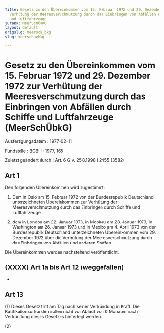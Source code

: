 ```yaml
---
Title: Gesetz zu den Übereinkommen vom 15. Februar 1972 und 29. Dezember 1972 zur
  Verhütung der Meeresverschmutzung durch das Einbringen von Abfällen durch Schiffe
  und Luftfahrzeuge
jurabk: MeerSchÜbkG
layout: default
origslug: meersch_bkg
slug: meerschuebkg

---
```


# Gesetz zu den Übereinkommen vom 15. Februar 1972 und 29. Dezember 1972 zur Verhütung der Meeresverschmutzung durch das Einbringen von Abfällen durch Schiffe und Luftfahrzeuge (MeerSchÜbkG)

Ausfertigungsdatum
:   1977-02-11

Fundstelle
:   BGBl II: 1977, 165

Zuletzt geändert durch
:   Art. 6 G v. 25.8.1998 I 2455 (3582)

## Art 1

Den folgenden Übereinkommen wird zugestimmt:

1.  Dem in Oslo am 15. Februar 1972 von der Bundesrepublik Deutschland
    unterzeichneten Übereinkommen zur Verhütung der Meeresverschmutzung
    durch das Einbringen durch Schiffe und Luftfahrzeuge;


2.  dem in London am 22. Januar 1973, in Moskau am 23. Januar 1973, in
    Washington am 26. Januar 1973 und in Mexiko am 4. April 1973 von der
    Bundesrepublik Deutschland unterzeichneten Übereinkommen vom 29.
    Dezember 1972 über die Verhütung der Meeresverschmutzung durch das
    Einbringen von Abfällen und anderen Stoffen.



Die Übereinkommen werden nachstehend veröffentlicht.

## (XXXX) Art 1a bis Art 12 (weggefallen)

-

## Art 13

(1) Dieses Gesetz tritt am Tag nach seiner Verkündung in Kraft. Die
Ratifikationsurkunden sollen nicht vor Ablauf von 6 Monaten nach
Verkündung dieses Gesetzes hinterlegt werden.

(2)

